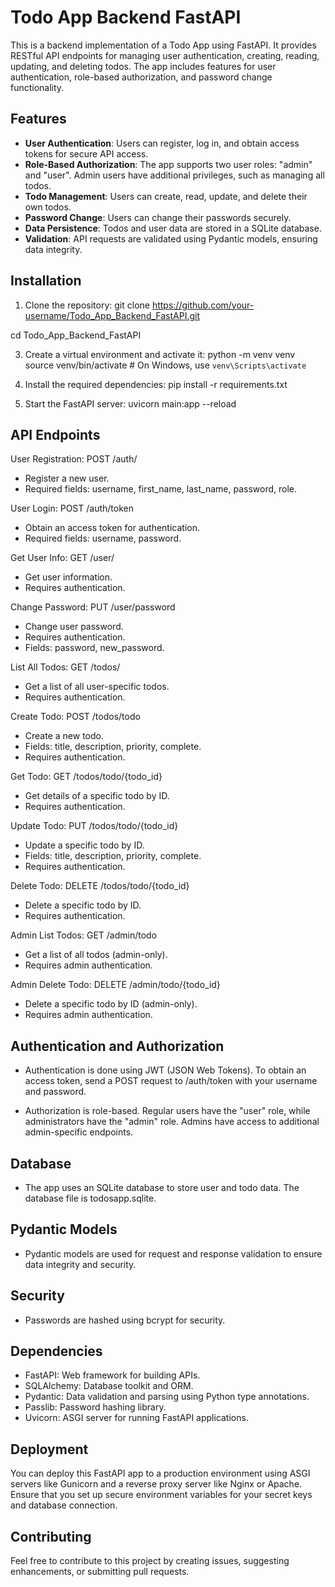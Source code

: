 # Todo App Backend FastAPI

This is a backend implementation of a Todo App using FastAPI. It provides RESTful API endpoints for managing user authentication, creating, reading, updating, and deleting todos. The app includes features for user authentication, role-based authorization, and password change functionality.

## Features

- **User Authentication**: Users can register, log in, and obtain access tokens for secure API access.
- **Role-Based Authorization**: The app supports two user roles: "admin" and "user". Admin users have additional privileges, such as managing all todos.
- **Todo Management**: Users can create, read, update, and delete their own todos.
- **Password Change**: Users can change their passwords securely.
- **Data Persistence**: Todos and user data are stored in a SQLite database.
- **Validation**: API requests are validated using Pydantic models, ensuring data integrity.

## Installation
1. Clone the repository:
git clone https://github.com/your-username/Todo_App_Backend_FastAPI.git

cd Todo_App_Backend_FastAPI

3. Create a virtual environment and activate it:
python -m venv venv
source venv/bin/activate  # On Windows, use `venv\Scripts\activate`

4. Install the required dependencies:
pip install -r requirements.txt

5. Start the FastAPI server:
uvicorn main:app --reload

## API Endpoints
User Registration: POST /auth/

- Register a new user.
- Required fields: username, first_name, last_name, password, role.

User Login: POST /auth/token

- Obtain an access token for authentication.
- Required fields: username, password.

Get User Info: GET /user/

- Get user information.
- Requires authentication.

Change Password: PUT /user/password

- Change user password.
- Requires authentication.
- Fields: password, new_password.

List All Todos: GET /todos/

- Get a list of all user-specific todos.
- Requires authentication.

Create Todo: POST /todos/todo

- Create a new todo.
- Fields: title, description, priority, complete.
- Requires authentication.

Get Todo: GET /todos/todo/{todo_id}

- Get details of a specific todo by ID.
- Requires authentication.

Update Todo: PUT /todos/todo/{todo_id}

- Update a specific todo by ID.
- Fields: title, description, priority, complete.
- Requires authentication.

Delete Todo: DELETE /todos/todo/{todo_id}

- Delete a specific todo by ID.
- Requires authentication.

Admin List Todos: GET /admin/todo

- Get a list of all todos (admin-only).
- Requires admin authentication.

Admin Delete Todo: DELETE /admin/todo/{todo_id}

- Delete a specific todo by ID (admin-only).
- Requires admin authentication.

## Authentication and Authorization
- Authentication is done using JWT (JSON Web Tokens). To obtain an access token, send a POST request to /auth/token with your username and password.

- Authorization is role-based. Regular users have the "user" role, while administrators have the "admin" role. Admins have access to additional admin-specific endpoints.

## Database
- The app uses an SQLite database to store user and todo data. The database file is todosapp.sqlite.

## Pydantic Models
- Pydantic models are used for request and response validation to ensure data integrity and security.

## Security
- Passwords are hashed using bcrypt for security.

## Dependencies
- FastAPI: Web framework for building APIs.
- SQLAlchemy: Database toolkit and ORM.
- Pydantic: Data validation and parsing using Python type annotations.
- Passlib: Password hashing library.
- Uvicorn: ASGI server for running FastAPI applications.

## Deployment
You can deploy this FastAPI app to a production environment using ASGI servers like Gunicorn and a reverse proxy server like Nginx or Apache. Ensure that you set up secure environment variables for your secret keys and database connection.

## Contributing
Feel free to contribute to this project by creating issues, suggesting enhancements, or submitting pull requests.
